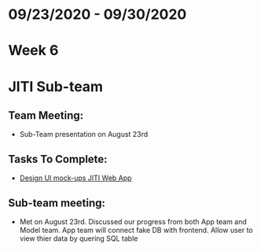 # 09/23/2020 - 09/30/2020
# Week 6
# JITI Sub-team

## Team Meeting:
  - Sub-Team presentation on August 23rd

## Tasks To Complete:
  - [Design UI mock-ups JITI Web App](https://www.figma.com/file/1GJh6SezoXZeVeBxIoJozP/JITI-Web-App?node-id=0%3A1)
  
  
## Sub-team meeting:
  -  Met on August 23rd. Discussed our progress from both App team and Model team. App team will connect fake DB with frontend.
     Allow user to view thier data by quering SQL table
